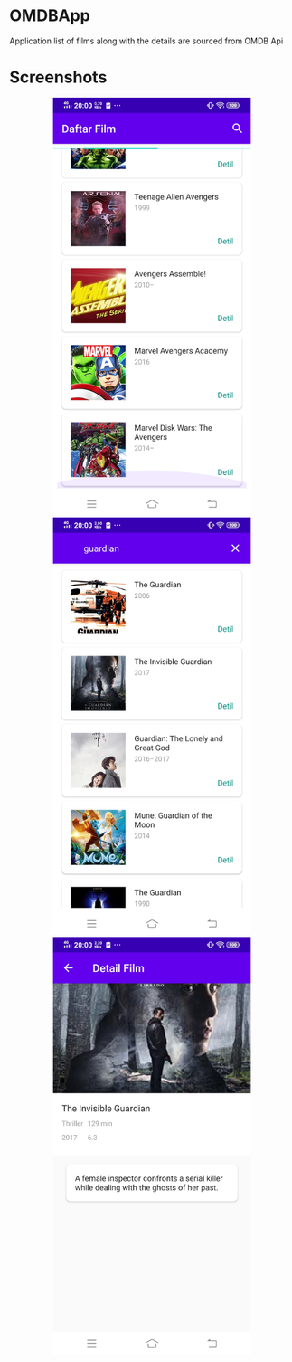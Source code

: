 # OMDBApp
Application list of films along with the details are sourced from OMDB Api

# Screenshots
<p align="center">
  <img src="/load_movie.jpg" width="350"/>
  <img src="/search_movie.jpg" width="350"/>
  <img src="/detail_movie.jpg" width="350"/>
</p>

